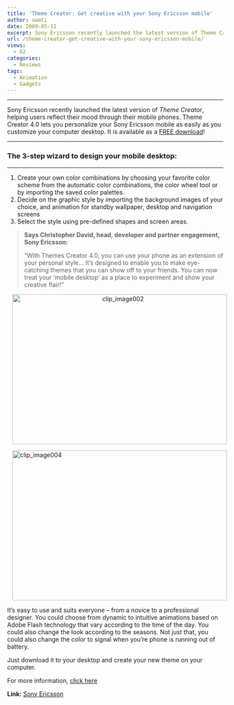 ```yaml
---
title: 'Theme Creator: Get creative with your Sony Ericsson mobile'
author: swati
date: 2009-05-11
excerpt: Sony Ericsson recently launched the latest version of Theme Creator, helping users reflect their mood through their mobile phones. Theme Creator 4.0 lets you personalize your Sony Ericsson mobile as easily as you customize your computer desktop. It is available as a FREE download!
url: /theme-creator-get-creative-with-your-sony-ericsson-mobile/
views:
  - 62
categories:
  - Reviews
tags:
  - Animation
  - Gadgets
---
```

** **

Sony Ericsson recently launched the latest version of *Theme Creator*, helping users reflect their mood through their mobile phones. Theme Creator 4.0 lets you personalize your Sony Ericsson mobile as easily as you customize your computer desktop. It is available as a <a href="http://www.sonyericsson.com/themescreator/downloads/ThemesCreator.zip" onclick="_gaq.push(['_trackEvent', 'outbound-article', 'http://www.sonyericsson.com/themescreator/downloads/ThemesCreator.zip', 'FREE download']);" >FREE download</a>!

** **

### The 3-step wizard to design your mobile desktop:

** **

  1. Create your own color combinations by choosing your favorite color scheme from the automatic color combinations, the color wheel tool or by importing the saved color palettes.
  2. Decide on the graphic style by importing the background images of your choice, and animation for standby wallpaper, desktop and navigation screens
  3. Select the style using pre-defined shapes and screen areas.

> **Says Christopher David, head, developer and partner engagement, Sony Ericsson:**
> 
> “With Themes Creator 4.0, you can use your phone as an extension of your personal style… It’s designed to enable you to make eye-catching themes that you can show off to your friends. You can now treat your ‘mobile desktop’ as a place to experiment and show your creative flair!”

<p style="text-align: center">
  <img class="aligncenter wp-image-54400" style="border: 0pt none" src="http://cdn.devilsworkshop.org/files/2009/05/clip-image00226.jpg" border="0" alt="clip_image002" hspace="12" width="500" height="349" />
</p>

<p style="text-align: left">
  <img class="aligncenter" style="border: 0pt none" src="http://cdn.devilsworkshop.org/files/2009/05/clip-image0049.jpg" border="0" alt="clip_image004" hspace="12" width="500" height="349" />
</p>

<p style="text-align: left">
  It’s easy to use and suits everyone &#8211; from a novice to a professional designer. You could choose from dynamic to intuitive animations based on Adobe Flash technology that vary according to the time of the day. You could also change the look according to the seasons. Not just that, you could also change the color to signal when you’re phone is running out of battery.
</p>

<p style="text-align: left">
  Just download it to your desktop and create your new theme on your computer.
</p>

<p style="text-align: left">
  For more information, <a href="http://www.sonyericsson.com/themescreator" onclick="_gaq.push(['_trackEvent', 'outbound-article', 'http://www.sonyericsson.com/themescreator', 'click here']);" >click here</a>
</p>

**Link:** <a href="http://www.sonyericsson.com/themescreator/" onclick="_gaq.push(['_trackEvent', 'outbound-article', 'http://www.sonyericsson.com/themescreator/', 'Sony Ericsson']);" target="_self">Sony Ericsson</a>
